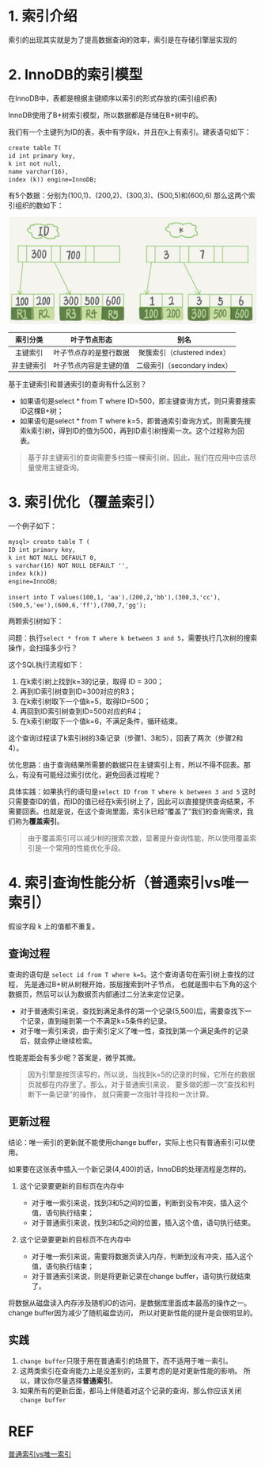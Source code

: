 # 1. 索引介绍
索引的出现其实就是为了提高数据查询的效率，索引是在存储引擎层实现的



# 2. InnoDB的索引模型
在InnoDB中，表都是根据主键顺序以索引的形式存放的(索引组织表)

InnoDB使用了B+树索引模型，所以数据都是存储在B+树中的。

我们有一个主键列为ID的表，表中有字段k，并且在k上有索引。建表语句如下：
```mysql
create table T(
id int primary key, 
k int not null, 
name varchar(16),
index (k)) engine=InnoDB;
```
有5个数据：分别为(100,1)、(200,2)、(300,3)、(500,5)和(600,6)
那么这两个索引组织的数如下：
<div align="center">
	<img src="https://github.com/oneCoderMan/javastudy/blob/844e9538e0c17bdee8c1b0ef73b888ae331f82f4/notes/src/main/resources/mysql/pics/index.png" alt="Editor" width="500">
</div>

| 索引分类 | 叶子节点形态 |          别名           |
|:----:| :----: |:---------------------:| 
| 主键索引  | 叶子节点存的是整行数据 | 聚簇索引（clustered index） | 
| 非主键索引  | 叶子节点内容是主键的值 | 二级索引（secondary index） | 

基于主键索引和普通索引的查询有什么区别？
* 如果语句是select * from T where ID=500，即主键查询方式，则只需要搜索ID这棵B+树；
* 如果语句是select * from T where k=5，即普通索引查询方式，则需要先搜索k索引树，得到ID的值为500，再到ID索引树搜索一次。这个过程称为回表。

>基于非主键索引的查询需要多扫描一棵索引树。因此，我们在应用中应该尽量使用主键查询。


# 3. 索引优化（覆盖索引）
一个例子如下：
```mysql
mysql> create table T (
ID int primary key,
k int NOT NULL DEFAULT 0, 
s varchar(16) NOT NULL DEFAULT '',
index k(k))
engine=InnoDB;

insert into T values(100,1, 'aa'),(200,2,'bb'),(300,3,'cc'),(500,5,'ee'),(600,6,'ff'),(700,7,'gg');
```

两颗索引树如下：


问题：执行`select * from T where k between 3 and 5`，需要执行几次树的搜索操作，会扫描多少行？

这个SQL执行流程如下：
1. 在k索引树上找到k=3的记录，取得 ID = 300；
2. 再到ID索引树查到ID=300对应的R3；
3. 在k索引树取下一个值k=5，取得ID=500；
4. 再回到ID索引树查到ID=500对应的R4；
5. 在k索引树取下一个值k=6，不满足条件，循环结束。

这个查询过程读了k索引树的3条记录（步骤1、3和5），回表了两次（步骤2和4）。

优化思路：由于查询结果所需要的数据只在主键索引上有，所以不得不回表。那么，有没有可能经过索引优化，避免回表过程呢？

具体实践：如果执行的语句是`select ID from T where k between 3 and 5`
这时只需要查ID的值，而ID的值已经在k索引树上了，因此可以直接提供查询结果，不需要回表。也就是说，在这个查询里面，索引k已经“覆盖了”我们的查询需求，我们称为**覆盖索引**。

>由于覆盖索引可以减少树的搜索次数，显著提升查询性能，所以使用覆盖索引是一个常用的性能优化手段。


# 4. 索引查询性能分析（普通索引vs唯一索引）
假设字段 k 上的值都不重复。
## 查询过程
查询的语句是 `select id from T where k=5`。这个查询语句在索引树上查找的过程，
先是通过B+树从树根开始，按层搜索到叶子节点，
也就是图中右下角的这个数据页，然后可以认为数据页内部通过二分法来定位记录。


* 对于普通索引来说，查找到满足条件的第一个记录(5,500)后，需要查找下一个记录，直到碰到第一个不满足k=5条件的记录。
* 对于唯一索引来说，由于索引定义了唯一性，查找到第一个满足条件的记录后，就会停止继续检索。

性能差距会有多少呢？答案是，微乎其微。

>因为引擎是按页读写的，所以说，当找到k=5的记录的时候，它所在的数据页就都在内存里了。那么，对于普通索引来说，
> 要多做的那一次“查找和判断下一条记录”的操作，
> 就只需要一次指针寻找和一次计算。

## 更新过程
结论：唯一索引的更新就不能使用change buffer，实际上也只有普通索引可以使用。

如果要在这张表中插入一个新记录(4,400)的话，InnoDB的处理流程是怎样的。

1. 这个记录要更新的目标页在内存中
   * 对于唯一索引来说，找到3和5之间的位置，判断到没有冲突，插入这个值，语句执行结束；
   * 对于普通索引来说，找到3和5之间的位置，插入这个值，语句执行结束。

2. 这个记录要更新的目标页不在内存中
   * 对于唯一索引来说，需要将数据页读入内存，判断到没有冲突，插入这个值，语句执行结束；
   * 对于普通索引来说，则是将更新记录在change buffer，语句执行就结束了。

将数据从磁盘读入内存涉及随机IO的访问，是数据库里面成本最高的操作之一。change buffer因为减少了随机磁盘访问，
所以对更新性能的提升是会很明显的。

## 实践
1. `change buffer`只限于用在普通索引的场景下，而不适用于唯一索引。
2. 这两类索引在查询能力上是没差别的，主要考虑的是对更新性能的影响。 所以，建议你尽量选择**普通索引**。
3. 如果所有的更新后面，都马上伴随着对这个记录的查询，那么你应该关闭`change buffer`


# REF
[普通索引vs唯一索引](https://funnylog.gitee.io/mysql45/09%E8%AE%B2%E6%99%AE%E9%80%9A%E7%B4%A2%E5%BC%95%E5%92%8C%E5%94%AF%E4%B8%80%E7%B4%A2%E5%BC%95%EF%BC%8C%E5%BA%94%E8%AF%A5%E6%80%8E%E4%B9%88%E9%80%89%E6%8B%A9.html)
